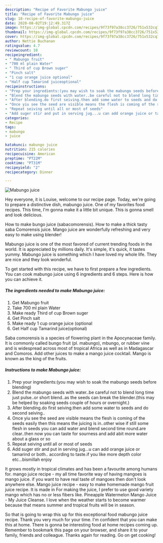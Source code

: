 ```yaml
---
description: "Recipe of Favorite Mabungo juice"
title: "Recipe of Favorite Mabungo juice"
slug: 18-recipe-of-favorite-mabungo-juice
date: 2020-08-02T19:12:49.317Z
image: https://img-global.cpcdn.com/recipes/9f73f97a38cc3726/751x532cq70/mabungo-juice-recipe-main-photo.jpg
thumbnail: https://img-global.cpcdn.com/recipes/9f73f97a38cc3726/751x532cq70/mabungo-juice-recipe-main-photo.jpg
cover: https://img-global.cpcdn.com/recipes/9f73f97a38cc3726/751x532cq70/mabungo-juice-recipe-main-photo.jpg
author: Nettie Buchanan
ratingvalue: 4.7
reviewcount: 10
recipeingredient:
- " Mabungo fruit"
- "700 ml plain Water"
- " Third of cup Brown suger"
- "Pinch salt"
- "1 cup orange juice optional"
- "Half cup Tamarind juiceoptional"
recipeinstructions:
- "Prep your ingredients:(you may wish to soak the mabungo seeds before blending)"
- "Blend the mabungo seeds with water..be careful not to blend long time just pulse..or short blend..as the seeds can break the blender.(this may be helped by soaking seeds couple of hours or overnight.)"
- "After blending.do first seiving.then add some water to seeds and do second seiving.."
- "Once yiu see the seed are visible means the flesh is coming of the seeds easily then this means the juicing is in..other wise if still some flesh in seeds you can add water and blend second time round.are clear..then now you can taste for sourness and add abit more water about a glass or so"
- "Repeat seiving until all or most of seeds"
- "Add suger stir and put in serving jug...u can add orange juice or tamarind or both.. according to taste.if you like more depth color etc...bismillah enjoy"
categories:
- Recipe
tags:
- mabungo
- juice

katakunci: mabungo juice 
nutrition: 215 calories
recipecuisine: American
preptime: "PT22M"
cooktime: "PT31M"
recipeyield: "2"
recipecategory: Dinner

---
```



![Mabungo juice](https://img-global.cpcdn.com/recipes/9f73f97a38cc3726/751x532cq70/mabungo-juice-recipe-main-photo.jpg)

Hey everyone, it is Louise, welcome to our recipe page. Today, we're going to prepare a distinctive dish, mabungo juice. One of my favorites food recipes. This time, I'm gonna make it a little bit unique. This is gonna smell and look delicious.

How to make bungo juice (sabacomorensis). How to make a thick tasty saba Comorensis juice. Mango juice are wonderfully refreshing and very easy to make using blender!

Mabungo juice is one of the most favored of current trending foods in the world. It is appreciated by millions daily. It's simple, it's quick, it tastes yummy. Mabungo juice is something which I have loved my whole life. They are nice and they look wonderful.


To get started with this recipe, we have to first prepare a few ingredients. You can cook mabungo juice using 6 ingredients and 6 steps. Here is how you can achieve it.

<!--inarticleads1-->

##### The ingredients needed to make Mabungo juice:

1. Get  Mabungo fruit
1. Take 700 ml plain Water
1. Make ready  Third of cup Brown suger
1. Get Pinch salt
1. Make ready 1 cup orange juice (optional
1. Get Half cup Tamarind juice(optional)


Saba comorensis is a species of flowering plant in the Apocynaceae family. It is commonly called bungo fruit (pl. mabungo), mbungo, or rubber vine and is widespread across most of tropical Africa as well as in Madagascar and Comoros. Add other juices to make a mango juice cocktail. Mango is known as the king of the fruits. 

<!--inarticleads2-->

##### Instructions to make Mabungo juice:

1. Prep your ingredients:(you may wish to soak the mabungo seeds before blending)
1. Blend the mabungo seeds with water..be careful not to blend long time just pulse..or short blend..as the seeds can break the blender.(this may be helped by soaking seeds couple of hours or overnight.)
1. After blending.do first seiving.then add some water to seeds and do second seiving..
1. Once yiu see the seed are visible means the flesh is coming of the seeds easily then this means the juicing is in..other wise if still some flesh in seeds you can add water and blend second time round.are clear..then now you can taste for sourness and add abit more water about a glass or so
1. Repeat seiving until all or most of seeds
1. Add suger stir and put in serving jug...u can add orange juice or tamarind or both.. according to taste.if you like more depth color etc...bismillah enjoy


It grows mostly in tropical climates and has been a favourite among humans for. mango juice recipe - my all time favorite way of having mangoes is mango juice. if you want to have real taste of mangoes then don&#39;t look anywhere else. Mango juice recipe - easy to make homemade mango fruit juice recipe. It is made in For making the juice, I prefer to use good variety mango which has no or less fibers like. Pineapple Watermelon Mango Juice - My Juice Cleanse. I love when the weather starts to become warmer because that means summer and tropical fruits will be in season. 

So that is going to wrap this up for this exceptional food mabungo juice recipe. Thank you very much for your time. I'm confident that you can make this at home. There is gonna be interesting food at home recipes coming up. Remember to bookmark this page on your browser, and share it to your family, friends and colleague. Thanks again for reading. Go on get cooking!
